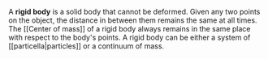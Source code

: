 A **rigid body** is a solid body that cannot be deformed. Given any two points on the object, the distance in between them remains the same at all times. The [[Center of mass]] of a rigid body always remains in the same place with respect to the body's points. A rigid body can be either a system of [[particella|particles]] or a continuum of mass.